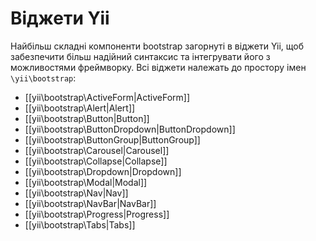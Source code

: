 Віджети Yii
===========

Найбільш складні компоненти bootstrap загорнуті в віджети Yii, щоб забезпечити більш надійний синтаксис
та інтегрувати його з можливостями фреймворку. Всі віджети належать до простору імен `\yii\bootstrap`:

- [[yii\bootstrap\ActiveForm|ActiveForm]]
- [[yii\bootstrap\Alert|Alert]]
- [[yii\bootstrap\Button|Button]]
- [[yii\bootstrap\ButtonDropdown|ButtonDropdown]]
- [[yii\bootstrap\ButtonGroup|ButtonGroup]]
- [[yii\bootstrap\Carousel|Carousel]]
- [[yii\bootstrap\Collapse|Collapse]]
- [[yii\bootstrap\Dropdown|Dropdown]]
- [[yii\bootstrap\Modal|Modal]]
- [[yii\bootstrap\Nav|Nav]]
- [[yii\bootstrap\NavBar|NavBar]]
- [[yii\bootstrap\Progress|Progress]]
- [[yii\bootstrap\Tabs|Tabs]]
